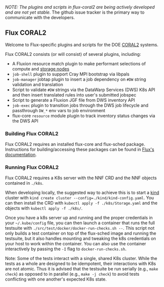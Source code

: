 
*NOTE: The plugins and scripts in flux-coral2 are being actively developed
and are not yet stable.* The github issue tracker is the primary way to
communicate with the developers.

## Flux CORAL2

Welcome to Flux-specific plugins and scripts for the
DOE [CORAL2](https://procurement.ornl.gov/rfp/CORAL2/) systems.

Flux CORAL2 consists (or will consist) of several plugins, including:
- A Fluxion resource match plugin to make performant selections of compute and [storage nodes](https://www.hpcwire.com/2021/02/18/livermores-el-capitan-supercomputer-hpe-rabbit-storage-nodes/)
- `job-shell` plugin to support Cray MPI bootstrap via libpals
- `job-manager` jobtap plugin to insert a job dependency on `#DW` string validation and translation
- Script to validate `#DW` strings via the DataWarp Services (DWS) K8s API and then insert translated rules into user's submitted jobspec
- Script to generate a Fluxion JGF file from DWS inventory API
- `job-exec` plugin to transition jobs through the DWS job lifecycle and passthrough `DW_*` env vars to job environment
- flux-core `resource` module plugin to track inventory status changes via the DWS API

### Building Flux CORAL2

Flux CORAL2 requires an installed flux-core and flux-sched package.  Instructions
for building/accessing these packages can be found in
[Flux's documentation](https://flux-framework.readthedocs.io/en/latest/quickstart.html#building-the-code).

### Running Flux CORAL2

Flux CORAL2 requires a K8s server with the NNF CRD and the NNF objects contained in `./k8s`. 

When developing locally, the suggested way to achieve this is to start a [kind](https://kind.sigs.k8s.io/) cluster with `kind create cluster --config=./kind/kind-config.yaml`.  You can then install the CRD with `kubectl apply -f ./k8s/Storage.yaml` and the objects with `kubectl apply -f ./k8s/`.

Once you have a k8s server up and running and the proper credentials in your `~/.kube/config` file, you can then launch a container that runs the full testsuite with `./src/test/docker/docker-run-checks.sh --`.  This script not only builds a test container on top of the flux-sched image and running the testsuite, but it also handles mounting and tweaking the k8s credentials on your host to work within the container.  You can also use the container interactively by passing the `-I` flag to `docker-run-checks.sh`.

Note: Some of the tests interact with a single, shared K8s cluster.  While the tests as a whole are designed to be idempotent, their interactions with K8s are not atomic. Thus it is advised that the testsuite be run serially (e.g., `make check`) as opposed to in parallel (e.g., `make -j check`) to avoid tests conflicting with one another's expected K8s state.
